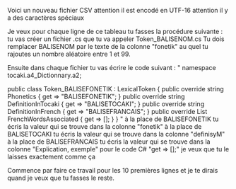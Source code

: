 Voici un nouveau fichier CSV
attention il est encodé en UTF-16
attention il y a des caractères spéciaux

Je veux pour chaque ligne de ce tableau tu fasses la procédure suivante :
tu vas créer un fichier .cs que tu va appeler Token_BALISENOM.cs
Tu dois remplacer BALISENOM par le texte de la colonne "fonetik" au quel tu rajoutes un nombre aléatoire entre 1 et 99.

Ensuite dans chaque fichier tu vas écrire le code suivant :
"
namespace tocaki.a4_Dictionnary.a2;

public class Token_BALISEFONETIK : LexicalToken
{
    public override string Phonetics { get => "BALISEFONETIK"; }
    public override string DefinitionInTocaki { get => "BALISETOCAKI"; }
    public override string DefinitionInFrench { get => "BALISEFRANCAIS"; }
    public override List<string> FrenchWordsAssociated { get => []; }
}
"
à la place de BALISEFONETIK tu écris la valeur qui se trouve dans la colonne "fonetik"
à la place de BALISETOCAKI tu écris la valeur qui se trouve dans la colonne "definisyM"
à la place de BALISEFRANCAIS tu écris la valeur qui se trouve dans la colonne "Explication, exemple"
pour le code C# "get => [];" je veux que tu le laisses exactement comme ça

Commence par faire ce travail pour les 10 premières lignes et je te dirais quand je veux que tu fasses le reste.